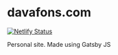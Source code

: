 # davafons.com
[![Netlify Status](https://api.netlify.com/api/v1/badges/d1c8b097-0ddc-4293-aea1-1e69bd82e877/deploy-status)](https://app.netlify.com/sites/davafons/deploys)

Personal site. Made using Gatsby JS

